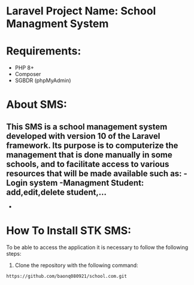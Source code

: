 # Laravel Project Name: School Managment System





# Requirements:
- PHP 8+
- Composer
- SGBDR (phpMyAdmin)

# About SMS:
This SMS is a school management system developed with version 10 of the Laravel framework. Its purpose is to computerize the management that is done manually in some schools, and to facilitate access to various resources that will be made available such as:
-Login system
-Managment Student: add,edit,delete student,...
-
-



# How To Install STK SMS:

To be able to access the application it is necessary to follow the following steps:

1. Clone the repository with the following command:
```bash
https://github.com/baonq080921/school.com.git



